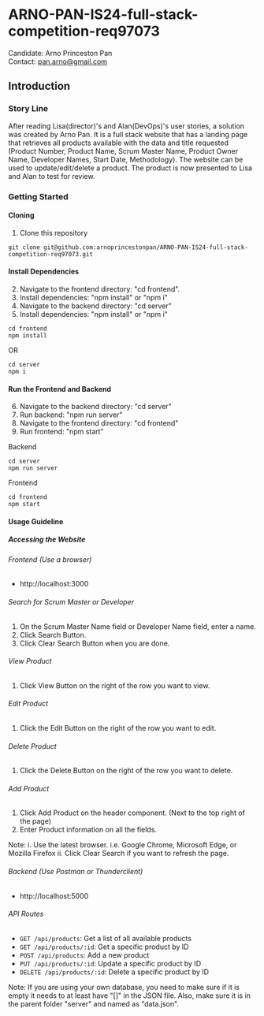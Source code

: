 # ARNO-PAN-IS24-full-stack-competition-req97073

Candidate: Arno Princeston Pan  
Contact: pan.arno@gmail.com

## Introduction

### Story Line

After reading Lisa(director)'s and Alan(DevOps)'s user stories, a solution was created by Arno Pan. It is a full stack website that has a landing page that retrieves all products available with the data and title requested (Product Number, Product Name, Scrum Master Name, Product Owner Name, Developer Names, Start Date, Methodology). The website can be used to update/edit/delete a product. The product is now presented to Lisa and Alan to test for review.

### Getting Started

#### Cloning

1. Clone this repository

```
git clone git@github.com:arnoprincestonpan/ARNO-PAN-IS24-full-stack-competition-req97073.git
```

#### Install Dependencies

2. Navigate to the frontend directory: "cd frontend".
3. Install dependencies: "npm install" or "npm i"
4. Navigate to the backend directory: "cd server"
5. Install dependencies: "npm install" or "npm i"

```
cd frontend
npm install
```

OR

```
cd server
npm i
```

#### Run the Frontend and Backend

6. Navigate to the backend directory: "cd server"
7. Run backend: "npm run server"
8. Navigate to the frontend directory: "cd frontend"
9. Run frontend: "npm start"

Backend

```
cd server
npm run server
```

Frontend

```
cd frontend
npm start
```

#### Usage Guideline

##### Accessing the Website

###### Frontend (Use a browser)
- http://localhost:3000

###### Search for Scrum Master or Developer
1. On the Scrum Master Name field or Developer Name field, enter a name.
2. Click Search Button.
3. Click Clear Search Button when you are done.

###### View Product
1. Click View Button on the right of the row you want to view. 

###### Edit Product
1. Click the Edit Button on the right of the row you want to edit.

###### Delete Product
1. Click the Delete Button on the right of the row you want to delete.

###### Add Product
1. Click Add Product on the header component. (Next to the top right of the page)
2. Enter Product information on all the fields. 

Note:
i. Use the latest browser. i.e. Google Chrome, Microsoft Edge, or Mozilla Firefox
ii. Click Clear Search if you want to refresh the page.

###### Backend (Use Postman or Thunderclient)
- http://localhost:5000

###### API Routes
- `GET /api/products`: Get a list of all available products
- `GET /api/products/:id`: Get a specific product by ID
- `POST /api/products`: Add a new product
- `PUT /api/products/:id`: Update a specific product by ID
- `DELETE /api/products/:id`: Delete a specific product by ID

Note: If you are using your own database, you need to make sure if it is empty it needs to at least have "[]" in the JSON file. Also, make sure it is in the parent folder "server" and named as "data.json". 